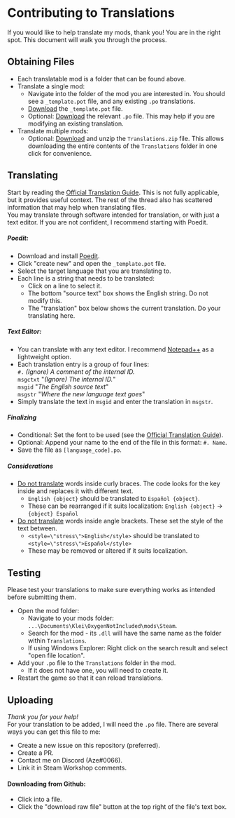 # Contributing to Translations

If you would like to help translate my mods, thank you!  You are in the right spot.  This document will walk you through the process.

## Obtaining Files

- Each translatable mod is a folder that can be found above.
- Translate a single mod:
  - Navigate into the folder of the mod you are interested in.  You should see a `_template.pot` file, and any existing `.po` translations.
  - [Download](#download-from-github) the `_template.pot` file.
  - Optional: [Download](#download-from-github) the relevant `.po` file. This may help if you are modifying an existing translation.
- Translate multiple mods:
  - Optional: [Download](#download-from-github) and unzip the `Translations.zip` file.  This allows downloading the entire contents of the `Translations` folder in one click for convenience.
  
## Translating

Start by reading  the [Official Translation Guide](https://forums.kleientertainment.com/forums/topic/74765-creatingusing-translation-files-updated-august-22nd-2017/).  This is not fully applicable, but it provides useful context.  The rest of the thread also has scattered information that may help when translating files.  
You may translate through software intended for translation, or with just a text editor.  If you are not confident, I recommend starting with Poedit.

##### Poedit:
- Download and install [Poedit](https://poedit.net/).
- Click "create new" and open the `_template.pot` file.
- Select the target language that you are translating to.
- Each line is a string that needs to be translated:
  - Click on a line to select it.
  - The bottom "source text" box shows the English string.  Do not modify this.
  - The "translation" box below shows the current translation.  Do your translating here.

##### Text Editor:
- You can translate with any text editor.  I recommend [Notepad++](https://notepad-plus-plus.org/) as a lightweight option.
- Each translation entry is a group of four lines:  
  `#.` *(Ignore) A comment of the internal ID.*  
  `msgctxt` "*(Ignore) The internal ID.*"  
  `msgid` "*The English source text*"  
  `msgstr` "*Where the new language text goes*"
- Simply translate the text in `msgid` and enter the translation in `msgstr`.

##### Finalizing
- Conditional: Set the font to be used (see the [Official Translation Guide](https://forums.kleientertainment.com/forums/topic/74765-creatingusing-translation-files-updated-august-22nd-2017/)).
- Optional: Append your name to the end of the file in this format: `#. Name`.
- Save the file as `[language_code].po`.

##### Considerations
- [Do not translate](https://forums.kleientertainment.com/forums/topic/74765-creatingusing-translation-files-updated-august-22nd-2017/?do=findComment&comment=871822) words inside curly braces.  The code looks for the key inside and replaces it with different text.
  - `English {object}` should be translated to `Español {object}`.
  - These can be rearranged if it suits localization: `English {object}` -> `{object} Español`
- [Do not translate](https://forums.kleientertainment.com/forums/topic/74765-creatingusing-translation-files-updated-august-22nd-2017/?do=findComment&comment=871822) words inside angle brackets.  These set the style of the text between.
  - `<style=\"stress\">English</style>` should be translated to `<style=\"stress\">Español</style>`
  - These may be removed or altered if it suits localization.

## Testing
Please test your translations to make sure everything works as intended before submitting them.
- Open the mod folder:
  - Navigate to your mods folder: `...\Documents\Klei\OxygenNotIncluded\mods\Steam`.
  - Search for the mod - its `.dll` will have the same name as the folder within `Translations`.
  - If using Windows Explorer: Right click on the search result and select "open file location".
- Add your `.po` file to the `Translations` folder in the mod.
  - If it does not have one, you will need to create it.
- Restart the game so that it can reload translations.

## Uploading
*Thank you for your help!*  
For your translation to be added, I will need the `.po` file. There are several ways you can get this file to me:
- Create a new issue on this repository (preferred).
- Create a PR.
- Contact me on Discord (Aze#0066).
- Link it in Steam Workshop comments.
  
#### Downloading from Github:
- Click into a file.
- Click the "download raw file" button at the top right of the file's text box.